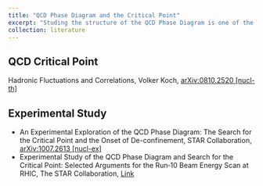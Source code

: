 ```yaml
---
title: "QCD Phase Diagram and the Critical Point"
excerpt: "Studing the structure of the QCD Phase Diagram is one of the most important goals of the heavy-ion collision community.<br/>"
collection: literature
---
```


## QCD Critical Point
Hadronic Fluctuations and Correlations, Volker Koch, [arXiv:0810.2520 [nucl-th]](https://arxiv.org/pdf/0810.2520)

## Experimental Study
* An Experimental Exploration of the QCD Phase Diagram: The Search for the Critical Point and the Onset of De-confinement,
STAR Collaboration, [arXiv:1007.2613 [nucl-ex]](https://arxiv.org/pdf/1007.2613.pdf)
* Experimental Study of the QCD Phase Diagram and Search for the Critical Point: Selected Arguments for the Run‐10 Beam Energy Scan at RHIC, The STAR Collaboration, [Link](https://drupal.star.bnl.gov/STAR/files/BES-Short-v8.3_0.pdf)
